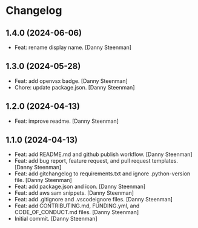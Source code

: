 Changelog
=========


1.4.0 (2024-06-06)
------------------
- Feat: rename display name. [Danny Steenman]


1.3.0 (2024-05-28)
------------------
- Feat: add openvsx badge. [Danny Steenman]
- Chore: update package.json. [Danny Steenman]


1.2.0 (2024-04-13)
------------------
- Feat: improve readme. [Danny Steenman]


1.1.0 (2024-04-13)
------------------
- Feat: add README.md and github publish workflow. [Danny Steenman]
- Feat: add bug report, feature request, and pull request templates.
  [Danny Steenman]
- Feat: add gitchangelog to requirements.txt and ignore .python-version
  file. [Danny Steenman]
- Feat: add package.json and icon. [Danny Steenman]
- Feat: add aws sam snippets. [Danny Steenman]
- Feat: add .gitignore and .vscodeignore files. [Danny Steenman]
- Feat: add CONTRIBUTING.md, FUNDING.yml, and CODE_OF_CONDUCT.md files.
  [Danny Steenman]
- Initial commit. [Danny Steenman]


